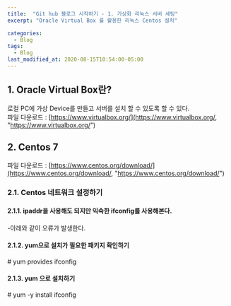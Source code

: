 ```yaml
---
title:  "Git hub 블로그 시작하기 - 1. 가상화 리눅스 서버 세팅"
excerpt: "Oracle Virtual Box 를 활용한 리눅스 Centos 설치"

categories:
  - Blog
tags:
  - Blog
last_modified_at: 2020-08-15T10:54:00-05:00
---
```


## 1. Oracle Virtual Box란?  
로컬 PC에 가상 Device를 만들고 서버를 설치 할 수 있도록 할 수 있다.  
파일 다운로드 : [https://www.virtualbox.org/](https://www.virtualbox.org/, "https://www.virtualbox.org/")  

## 2. Centos 7  
파일 다운로드 : [https://www.centos.org/download/](https://www.centos.org/download/, "https://www.centos.org/download/")  

### 2.1. Centos 네트워크 설정하기  
  
#### 2.1.1. ipaddr을 사용해도 되지만 익숙한 ifconfig를 사용해본다.  
\-아래와 같이 오류가 발생한다.  
  
#### 2.1.2. yum으로 설치가 필요한 패키지 확인하기  
\# yum provides ifconfig  
  
#### 2.1.3. yum 으로 설치하기  
\# yum -y install ifconfig  
